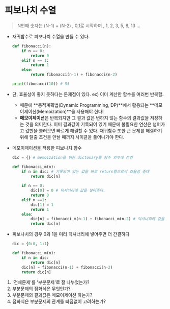 # 피보나치 수열

> N번째 숫자는 (N-1) + (N-2) , 0,1로 시작하며 , 1, 2, 3, 5, 8, 13 ...

- 재귀함수로 피보나치 수열을 만들 수 있다.

  ```python
  def fibonacci(n):
      if n == 0:
          return 0
      elif n == 1:
          return 1
      else:
          return fibonacci(n-1) + fibonacci(n-2)
  
  print(fibonacci(10)) # 55
  ```

- 단, 효율성이 좋지 못하다는 문제점이 있다. ex) 이미 계산한 함수를 여러번 반복함.
  - 때문에 **동적계획법(Dynamic Programming, DP)**에서 활용되는 **메모이제이션(Memoization)**을 사용해야 한다!
  - **메모이제이션**은 반복되지만 그 결과 값은 변하지 않는 함수의 결과값을 저장하는 것을 의미한다. 이미 결과값이 기록되어 있기 때문에 불필요한 연산은 넘어가고 값만을 불러오면 빠르게 해결할 수 있다. 재귀함수 또한 큰 문제를 해결하기 위해 탈출 조건을 만날 때까지 사이클을 풀어나가야 한다.

- 메모이제이션을 적용한 피보나치 함수

  ```python
  dic = {} # memoization을 위한 dictonary를 함수 외부에 선언
  
  def fibonacci_m(n):
      if n in dic: # 기록되어 있는 값을 바로 return함으로써 효율성 증대
          return dic[n]
      
      if n == 0:
          dic[0] = 0 # 딕셔너리에 값을 넣어준다.
          return 0
      elif n ==1:
          dic[1] = 1
          return 1
      else:
          dic[n] = fibonacci_m(n-1) + fibonacci_m(n-2) # 딕셔너리에 값을 재귀적으로 넣어준다.
          return dic[n]
  ```

- 피보나치의 경우 0과 1을 미리 딕셔너리에 넣어주면 더 간결하다

  ```python
  dic = {0:0, 1:1}
  
  def fibonacci_m(n):
      if n in dic:
          return dic[n]
      dic[n] = fibonacci(n-1) + fibonacci(n-2)
      return dic[n]
  ```

  

1) '전체문제'를 '부분문제'로 잘 나누었는가?
2) 부분문제의 점화식은 무엇인가?
3) 부분문제의 결과값은 메모이제이션 하는가?
4) 점화식은 부분문제의 관계를 빠짐없이 고려하는가?

